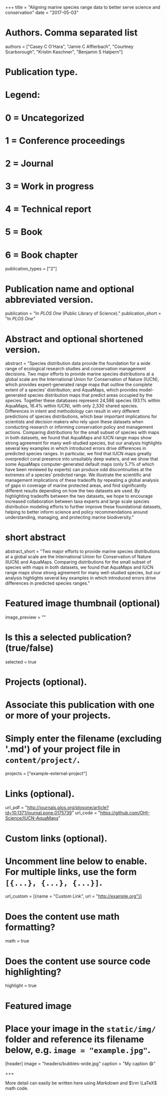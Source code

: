 +++
title = "Aligning marine species range data to better serve science and conservation"
date = "2017-05-03"

# Authors. Comma separated list
authors = ["Casey C O'Hara", "Jamie C Afflerbach", "Courtney Scarborough", "Kristin Kaschner", "Benjamin S Halpern"]

# Publication type.
# Legend:
# 0 = Uncategorized
# 1 = Conference proceedings
# 2 = Journal
# 3 = Work in progress
# 4 = Technical report
# 5 = Book
# 6 = Book chapter
publication_types = ["2"]

# Publication name and optional abbreviated version.
publication = "In *PLOS One* (Public Library of Science)."
publication_short = "In *PLOS One*"

# Abstract and optional shortened version.
abstract = "Species distribution data provide the foundation for a wide range of ecological research studies and conservation management decisions. Two major efforts to provide marine species distributions at a global scale are the International Union for Conservation of Nature (IUCN), which provides expert-generated range maps that outline the complete extent of a species' distribution; and AquaMaps, which provides model-generated species distribution maps that predict areas occupied by the species. Together these databases represent 24,586 species (93.1% within AquaMaps, 16.4% within IUCN), with only 2,330 shared species. Differences in intent and methodology can result in very different predictions of species distributions, which bear important implications for scientists and decision makers who rely upon these datasets when conducting research or informing conservation policy and management actions. Comparing distributions for the small subset of species with maps in both datasets, we found that AquaMaps and IUCN range maps show strong agreement for many well-studied species, but our analysis highlights several key examples in which introduced errors drive differences in predicted species ranges. In particular, we find that IUCN maps greatly overpredict coral presence into unsuitably deep waters, and we show that some AquaMaps computer-generated default maps (only 5.7% of which have been reviewed by experts) can produce odd discontinuities at the extremes of a species’ predicted range. We illustrate the scientific and management implications of these tradeoffs by repeating a global analysis of gaps in coverage of marine protected areas, and find significantly different results depending on how the two datasets are used. By highlighting tradeoffs between the two datasets, we hope to encourage increased collaboration between taxa experts and large scale species distribution modeling efforts to further improve these foundational datasets, helping to better inform science and policy recommendations around understanding, managing, and protecting marine biodiversity."
# short abstract
abstract_short = "Two major efforts to provide marine species distributions at a global scale are the International Union for Conservation of Nature (IUCN) and AquaMaps. Comparing distributions for the small subset of species with maps in both datasets, we found that AquaMaps and IUCN range maps show strong agreement for many well-studied species, but our analysis highlights several key examples in which introduced errors drive differences in predicted species ranges."

# Featured image thumbnail (optional)
image_preview = ""

# Is this a selected publication? (true/false)
selected = true

# Projects (optional).
#   Associate this publication with one or more of your projects.
#   Simply enter the filename (excluding '.md') of your project file in `content/project/`.
projects = ["example-external-project"]

# Links (optional).
url_pdf = "http://journals.plos.org/plosone/article?id=10.1371/journal.pone.0175739"
url_code = "https://github.com/OHI-Science/IUCN-AquaMaps"

# Custom links (optional).
#   Uncomment line below to enable. For multiple links, use the form `[{...}, {...}, {...}]`.
url_custom = [{name = "Custom Link", url = "http://example.org"}]

# Does the content use math formatting?
math = true

# Does the content use source code highlighting?
highlight = true

# Featured image
# Place your image in the `static/img/` folder and reference its filename below, e.g. `image = "example.jpg"`.
[header]
image = "headers/bubbles-wide.jpg"
caption = "My caption :smile:"

+++

More detail can easily be written here using *Markdown* and $\rm \LaTeX$ math code.
